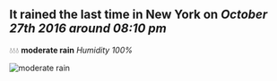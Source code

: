 ## It rained the last time in New York on *October 27th 2016 around 08:10 pm*
💧💧💧  **moderate rain** *Humidity 100%*

![moderate rain](http://openweathermap.org/img/w/10n.png)
